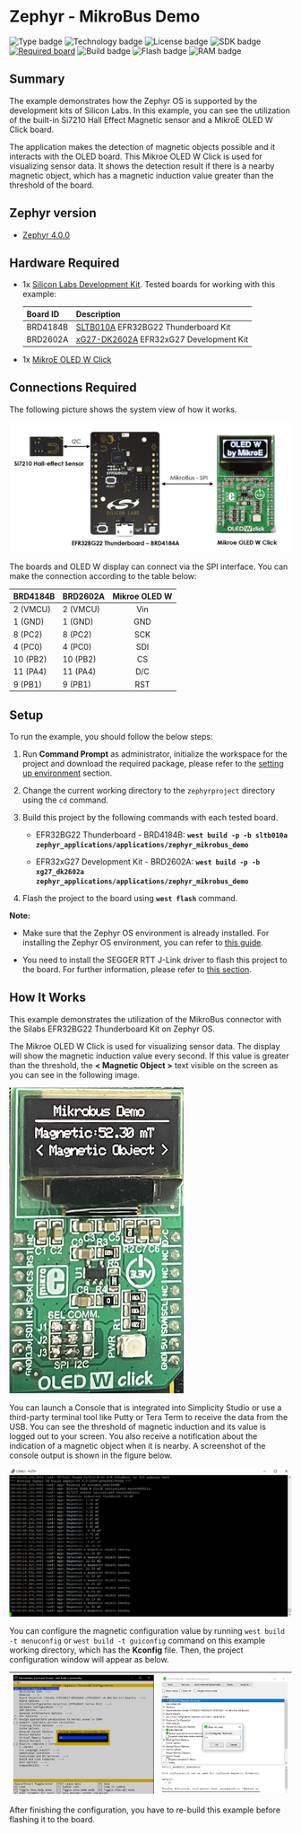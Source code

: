 # Zephyr - MikroBus Demo #

![Type badge](https://img.shields.io/badge/Type-Virtual%20Application-green)
![Technology badge](https://img.shields.io/badge/Technology-Zephyr-green)
![License badge](https://img.shields.io/badge/License-Zlib-green)
![SDK badge](https://img.shields.io/badge/Zephyr%20version-v4.0.0-green)
[![Required board](https://img.shields.io/badge/Mikroe-OLED%20W%20Click-green)](https://www.mikroe.com/oled-w-click)
![Build badge](https://img.shields.io/badge/Build-passing-green)
![Flash badge](https://img.shields.io/badge/Flash-64.9%20KB-blue)
![RAM badge](https://img.shields.io/badge/RAM-14.55%20KB-blue)
## Summary ##

The example demonstrates how the Zephyr OS is supported by the development kits of Silicon Labs. In this example, you can see the utilization of the built-in Si7210 Hall Effect Magnetic sensor and a MikroE OLED W Click board.

The application makes the detection of magnetic objects possible and it interacts with the OLED board. This Mikroe OLED W Click is used for visualizing sensor data. It shows the detection result if there is a nearby magnetic object, which has a magnetic induction value greater than the threshold of the board.

## Zephyr version ##

- [Zephyr 4.0.0](https://github.com/zephyrproject-rtos/zephyr/tree/v4.0.0)

## Hardware Required ##

- 1x [Silicon Labs Development Kit](https://www.silabs.com/development-tools). Tested boards for working with this example:

   | Board ID | Description  |
   | -------- | ------------ |
   | BRD4184B | [SLTB010A](https://www.silabs.com/development-tools/thunderboard/thunderboard-bg22-kit?tab=overview) EFR32BG22 Thunderboard Kit |
   | BRD2602A | [xG27-DK2602A](https://www.silabs.com/development-tools/wireless/efr32xg27-development-kit?tab=overview) EFR32xG27 Development Kit |

- 1x [MikroE OLED W Click](https://www.mikroe.com/oled-w-click)

## Connections Required ##

The following picture shows the system view of how it works.

![hardware_connection](image/hardware_connection.png)

The boards and OLED W display can connect via the SPI interface. You can make the connection according to the table below:

| BRD4184B | BRD2602A | Mikroe OLED W |
|:---------|:---------|:------:|
| 2 (VMCU) | 2 (VMCU) | Vin    |
| 1 (GND)  | 1 (GND)  | GND    |
| 8 (PC2)  | 8 (PC2)  | SCK    |
| 4 (PC0)  | 4 (PC0)  | SDI    |
| 10 (PB2) | 10 (PB2) | CS     |
| 11 (PA4) | 11 (PA4) | D/C    |
| 9 (PB1)  | 9 (PB1)  | RST    |

## Setup ##

To run the example, you should follow the below steps:

1. Run **Command Prompt** as administrator, initialize the workspace for the project and download the required package, please refer to the [setting up environment](../../README.md#setting-up-environment) section.

2. Change the current working directory to the `zephyrproject` directory using the `cd` command.

3. Build this project by the following commands with each tested board.

   - EFR32BG22 Thunderboard - BRD4184B: **`west build -p -b sltb010a zephyr_applications/applications/zephyr_mikrobus_demo`**

   - EFR32xG27 Development Kit - BRD2602A: **`west build -p -b xg27_dk2602a zephyr_applications/applications/zephyr_mikrobus_demo`**

4. Flash the project to the board using **`west flash`** command.

**Note:**

- Make sure that the Zephyr OS environment is already installed. For installing the Zephyr OS environment, you can refer to [this guide](../../README.md#setting-up-environment).

- You need to install the SEGGER RTT J-Link driver to flash this project to the board. For further information, please refer to [this section](../../README.md#flash-the-application).

## How It Works ##

This example demonstrates the utilization of the MikroBus connector with the Silabs EFR32BG22 Thunderboard Kit on Zephyr OS.

The Mikroe OLED W Click is used for visualizing sensor data. The display will show the magnetic induction value every second. If this value is greater than the threshold, the **< Magnetic Object >** text visible on the screen as you can see in the following image.

![oled_screen](image/oled_screen.png)

You can launch a Console that is integrated into Simplicity Studio or use a third-party terminal tool like Putty or Tera Term to receive the data from the USB.  You can see the threshold of magnetic induction and its value is logged out to your screen. You also receive a notification about the indication of a magnetic object when it is nearby. A screenshot of the console output is shown in the figure below.

![console_log](image/console_log.png)

You can configure the magnetic configuration value by running `west build -t menuconfig` or `west build -t guiconfig` command on this example working directory, which has the **Kconfig** file. Then, the project configuration window will appear as below.

| ![menu_config](image/menu_config.png) | ![guiconfig](image/guiconfig.png)|
| - | - |

After finishing the configuration, you have to re-build this example before flashing it to the board.
